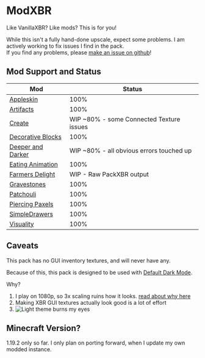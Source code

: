# ModXBR
Like VanillaXBR? Like mods? This is for you!

While this isn't a fully hand-done upscale, expect some problems. I am actively working to fix issues I find in the pack.\
If you find any problems, please [make an issue on github](https://github.com/CodeF53/ModXBR/issues)!

## Mod Support and Status
| Mod | Status
| - | -
| [Appleskin](https://modrinth.com/mod/appleskin) | 100%
| [Artifacts](https://modrinth.com/mod/artifacts) | 100%
| [Create](https://modrinth.com/mod/create-fabric) | WIP ~80% - some Connected Texture issues
| [Decorative Blocks](https://github.com/lilypuree/Decorative-Blocks) | 100%
| [Deeper and Darker](https://modrinth.com/mod/deeperdarker) | WIP ~80% - all obvious errors touched up
| [Eating Animation](https://modrinth.com/mod/eating-animation) | 100%
| [Farmers Delight](https://modrinth.com/mod/farmers-delight-fabric) | WIP - Raw PackXBR output
| [Gravestones](https://modrinth.com/mod/gravestones) | 100%
| [Patchouli](https://modrinth.com/mod/patchouli) | 100%
| [Piercing Paxels](https://modrinth.com/mod/piercing-paxels) | 100%
| [SimpleDrawers](https://github.com/CodeF53/SimpleDrawers) | 100%
| [Visuality](https://modrinth.com/mod/visuality) | 100%

## Caveats
This pack has no GUI inventory textures, and will never have any.

Because of this, this pack is designed to be used with [Default Dark Mode](https://modrinth.com/resourcepack/default-dark-mode).

Why?
1. I play on 1080p, so 3x scaling ruins how it looks. [read about why here](https://modrinth.com/resourcepack/3x-font)
2. Making XBR GUI textures actually look good is a lot of effort
3. ![Light theme burns my eyes](https://cdn.discordapp.com/attachments/1082142594567516160/1093365057359970324/caption.gif)

## Minecraft Version?
1.19.2 only so far. I only plan on porting forward, when I update my own modded instance.

